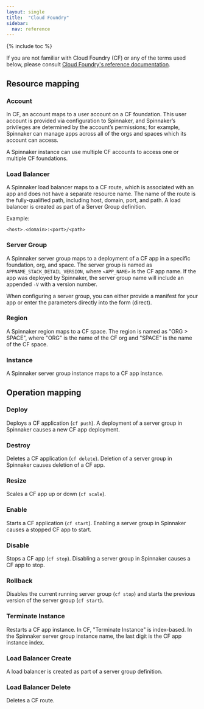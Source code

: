 ```yaml
---
layout: single
title:  "Cloud Foundry"
sidebar:
  nav: reference
---
```


{% include toc %}

If you are not familiar with Cloud Foundry (CF) or any of the terms used below, please consult [Cloud Foundry's reference documentation](https://docs.cloudfoundry.org).

## Resource mapping

### Account
In CF, an account maps to a user account on a CF foundation. This user account is provided via configuration to Spinnaker, and Spinnaker’s privileges are determined by the account’s permissions; for example, Spinnaker can manage apps across all of the orgs and spaces which its account can access.

A Spinnaker instance can use multiple CF accounts to access one or multiple CF foundations.

### Load Balancer
A Spinnaker load balancer maps to a CF route, which is associated with an app and does not have a separate resource name. The name of the route is the fully-qualified path, including host, domain, port, and path. A load balancer is created as part of a Server Group definition.

Example:

```
<host>.<domain>:<port>/<path>
```

### Server Group
A Spinnaker server group maps to a deployment of a CF app in a specific foundation, org, and space. The server group is named as `APPNAME_STACK_DETAIL_VERSION`, where `<APP_NAME>` is the CF app name.  If the app was deployed by Spinnaker, the server group name will include an appended `-V` with a version number.

When configuring a server group, you can either provide a manifest for your app or enter the parameters directly into the form (direct).

### Region

A Spinnaker region maps to a CF space. The region is named as "ORG > SPACE", where "ORG" is the name of the CF org and "SPACE" is the name of the CF space.

### Instance
A Spinnaker server group instance maps to a CF app instance.

## Operation mapping

### Deploy
Deploys a CF application (`cf push`). A deployment of a server group in Spinnaker causes a new CF app deployment.

### Destroy
Deletes a CF application (`cf delete`). Deletion of a server group in Spinnaker causes deletion of a CF app.

### Resize
Scales a CF app up or down (`cf scale`).

### Enable
Starts a CF application (`cf start`). Enabling a server group in Spinnaker causes a stopped CF app to start.

### Disable
Stops a CF app (`cf stop`). Disabling a server group in Spinnaker causes a CF app to stop.

### Rollback
Disables the current running server group (`cf stop`) and starts the previous version of the server group (`cf start`).

### Terminate Instance
Restarts a CF app instance. In CF, "Terminate Instance" is index-based. In the Spinnaker server group instance name, the last digit is the CF app instance index.

### Load Balancer Create
A load balancer is created as part of a server group definition.

### Load Balancer Delete
Deletes a CF route.
